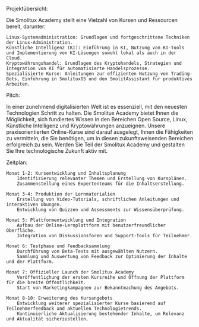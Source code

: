 Projektübersicht:

Die Smolitux Academy stellt eine Vielzahl von Kursen und Ressourcen bereit, darunter:

    Linux-Systemadministration: Grundlagen und fortgeschrittene Techniken der Linux-Administration.
    Künstliche Intelligenz (KI): Einführung in KI, Nutzung von KI-Tools und Implementierung von KI-Lösungen sowohl lokal als auch in der Cloud.
    Kryptowährungshandel: Grundlagen des Kryptohandels, Strategien und Integration von KI für automatisierte Handelsprozesse.
    Spezialisierte Kurse: Anleitungen zur effizienten Nutzung von Trading-Bots, Einführung in SmolituxOS und den SmolitAssistant für produktives Arbeiten.

Pitch:

In einer zunehmend digitalisierten Welt ist es essenziell, mit den neuesten Technologien Schritt zu halten. Die Smolitux Academy bietet Ihnen die Möglichkeit, sich fundiertes Wissen in den Bereichen Open Source, Linux, Künstliche Intelligenz und Kryptowährungen anzueignen. Unsere praxisorientierten Online-Kurse sind darauf ausgelegt, Ihnen die Fähigkeiten zu vermitteln, die Sie benötigen, um in diesen zukunftsweisenden Bereichen erfolgreich zu sein. Werden Sie Teil der Smolitux Academy und gestalten Sie Ihre technologische Zukunft aktiv mit.

Zeitplan:

    Monat 1-2: Kursentwicklung und Inhaltsplanung
        Identifizierung relevanter Themen und Erstellung von Kursplänen.
        Zusammenstellung eines Expertenteams für die Inhaltserstellung.

    Monat 3-4: Produktion der Lernmaterialien
        Erstellung von Video-Tutorials, schriftlichen Anleitungen und interaktiven Übungen.
        Entwicklung von Quizzen und Assessments zur Wissensüberprüfung.

    Monat 5: Plattformentwicklung und Integration
        Aufbau der Online-Lernplattform mit benutzerfreundlicher Oberfläche.
        Integration von Diskussionsforen und Support-Tools für Teilnehmer.

    Monat 6: Testphase und Feedbacksammlung
        Durchführung von Beta-Tests mit ausgewählten Nutzern.
        Sammlung und Auswertung von Feedback zur Optimierung der Inhalte und der Plattform.

    Monat 7: Offizieller Launch der Smolitux Academy
        Veröffentlichung der ersten Kursreihe und Öffnung der Plattform für die breite Öffentlichkeit.
        Start von Marketingkampagnen zur Bekanntmachung des Angebots.

    Monat 8-10: Erweiterung des Kursangebots
        Entwicklung weiterer spezialisierter Kurse basierend auf Teilnehmerfeedback und aktuellen Technologietrends.
        Kontinuierliche Aktualisierung bestehender Inhalte, um Relevanz und Aktualität sicherzustellen.
